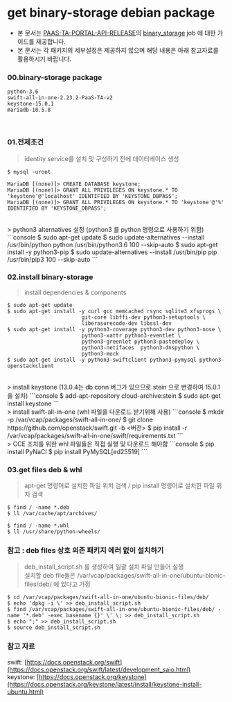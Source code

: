 # get binary-storage debian package 
- 본 문서는 [PAAS-TA-PORTAL-API-RELEASE](https://github.com/PaaS-TA/PAAS-TA-PORTAL-API-RELEASE)의 [binary_storage](https://github.com/PaaS-TA/PAAS-TA-PORTAL-API-RELEASE/tree/master/jobs/binary_storage) job 에 대한 가이드를 제공합니다.
- 본 문서는 각 패키지의 세부설정은 제공하지 않으며 해당 내용은 아래 참고자료를 활용하시기 바랍니다.

### 00.binary-storage package
```
python-3.6
swift-all-in-one-2.23.2-PaaS-TA-v2
keystone-15.0.1
mariadb-10.5.8
```
<br/>

### 01.전제조건
> identity service를 설치 및 구성하기 전에 데이터베이스 생성
```console
$ mysql -uroot

MariaDB [(none)]> CREATE DATABASE keystone;
MariaDB [(none)]> GRANT ALL PRIVILEGES ON keystone.* TO 'keystone'@'localhost' IDENTIFIED BY 'KEYSTONE_DBPASS';
MariaDB [(none)]> GRANT ALL PRIVILEGES ON keystone.* TO 'keystone'@'%' IDENTIFIED BY 'KEYSTONE_DBPASS';
```
<br/>
> python3 alternatives 설정 (python3 를 python 명령으로 사용하기 위함)
```console
$ sudo apt-get update
$ sudo update-alternatives --install /usr/bin/python python /usr/bin/python3.6 100 --skip-auto
$ sudo apt-get install -y python3-pip
$ sudo update-alternatives --install /usr/bin/pip pip /usr/bin/pip3 100 --skip-auto
```
<br/>

### 02.install binary-storage 
> install dependencies & components
```console
$ sudo apt-get update
$ sudo apt-get install -y curl gcc memcached rsync sqlite3 xfsprogs \
                        git-core libffi-dev python3-setuptools \
                        liberasurecode-dev libssl-dev
$ sudo apt-get install -y python3-coverage python3-dev python3-nose \
                        python3-xattr python3-eventlet \
                        python3-greenlet python3-pastedeploy \
                        python3-netifaces  python3-dnspython \
                        python3-mock
$ sudo apt-get install -y python3-swiftclient python3-pymysql python3-openstackclient
```
<br/>
> install keystone (13.0.4는 db conn 버그가 있으므로 stein 으로 변경하여 15.0.1을 설치)
```console
$ add-apt-repository cloud-archive:stein  
$ sudo apt-get install keystone
```
<br/>
> install swift-all-in-one (whl 파일을 다운로드 받기위해 사용)
```console
$ mkdir -p /var/vcap/packages/swift-all-in-one/
$ git clone https://github.com/openstack/swift.git -b <버전>
$ pip install -r /var/vcap/packages/swift-all-in-one/swift/requirements.txt
```
<br/>
> CCE 조치를 위한 whl 파일들은 직접 실행 및 다운로드 해야함
```console
$ pip install PyNaCl
$ pip install PyMySQL[ed25519]
```
<br/>

### 03.get files deb & whl
> apt-get 명령어로 설치한 파일 위치 검색 / pip install 명령어로 설치한 파일 위치 검색
```console
$ find / -name *.deb 
$ ll /var/cache/apt/archives/

$ find / -name *.whl 
$ ll /usr/share/python-wheels/
```

### 참고 : deb files 상호 의존 패키지 에러 없이 설치하기 
> deb_install_script.sh 를 생성하여 일괄 설치 파일 만들어 실행
<br/> 설치할 deb file들은 /var/vcap/packages/swift-all-in-one/ubuntu-bionic-files/deb/ 에 있다고 가정
```console
$ cd /var/vcap/packages/swift-all-in-one/ubuntu-bionic-files/deb/
$ echo 'dpkg -i \' >> deb_install_script.sh 
$ find /var/vcap/packages/swift-all-in-one/ubuntu-bionic-files/deb/ -name '*.deb' -exec basename {}' \' \; >> deb_install_script.sh
$ echo ";" >> deb_install_script.sh
$ source deb_install_script.sh
```

### 참고 자료
swift: [https://docs.openstack.org/swift](https://docs.openstack.org/swift/latest/development_saio.html)<br/>
keystone: [https://docs.openstack.org/keystone](https://docs.openstack.org/keystone/latest/install/keystone-install-ubuntu.html)<br/>